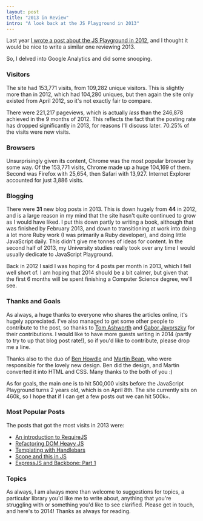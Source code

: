 ```yaml
---
layout: post
title: "2013 in Review"
intro: "A look back at the JS Playground in 2013"
---
```


Last year [I wrote a post about the JS Playground in 2012](/blog/2013/01/2012-in-review/), and I thought it would be nice to write a similar one reviewing 2013.

So, I delved into Google Analytics and did some snooping.

### Visitors

The site had 153,771 visits, from 109,282 unique visitors. This is slightly more than in 2012, which had 104,280 uniques, but then again the site only existed from April 2012, so it's not exactly fair to compare.

There were 221,217 pageviews, which is actually _less_ than the 246,878 achieved in the 9 months of 2012. This reflects the fact that the posting rate has dropped significantly in 2013, for reasons I'll discuss later. 70.25% of the visits were new visits.

### Browsers

Unsurprisingly given its content, Chrome was the most popular browser by some way. Of the 153,771 visits, Chrome made up a huge 104,169 of them. Second was Firefox with 25,654, then Safari with 13,927. Internet Explorer accounted for just 3,886 visits.

### Blogging

There were **31** new blog posts in 2013. This is down hugely from **44** in 2012, and is a large reason in my mind that the site hasn't quite continued to grow as I would have liked. I put this down partly to writing a book, although that was finished by February 2013, and down to transitioning at work into doing a lot more Ruby work (I was primarily a Ruby developer), and doing little JavaScript daily. This didn't give me tonnes of ideas for content. In the second half of 2013, my University studies really took over any time I would usually dedicate to JavaScript Playground.

Back in 2012 I said I was hoping for 4 posts per month in 2013, which I fell well short of. I am hoping that 2014 should be a bit calmer, but given that the first 6 months will be spent finishing a Computer Science degree, we'll see.

### Thanks and Goals

As always, a huge thanks to everyone who shares the articles online, it's hugely appreciated. I've also managed to get some other people to contribute to the post, so thanks to [Tom Ashworth](http://twitter.com/phuu) and [Gabor Javorszky](http://twitter.com/javorszky) for their contributions. I would like to have more guests writing in 2014 (partly to try to up that blog post rate!), so if you'd like to contribute, please drop me a line.

Thanks also to the duo of [Ben Howdle](http://twitter.com/benhowdle) and [Martin Bean](http://twitter.com/martinbean), who were responsible for the lovely new design. Ben did the design, and Martin converted it into HTML and CSS. Many thanks to the both of you :)

As for goals, the main one is to hit 500,000 visits before the JavaScript Playground turns 2 years old, which is on April 8th. The site currently sits on 460k, so I hope that if I can get a few posts out we can hit 500k+.

### Most Popular Posts

The posts that got the most visits in 2013 were:

* [An introduction to RequireJS](/blog/2012/07/requirejs-amd-tutorial-introduction/)
* [Refactoring DOM Heavy JS](/blog/2013/06/refactoring-js/)
* [Templating with Handlebars](/blog/2012/05/javascript-templating-handlebars-tutorial/)
* [Scope and this in JS](/blog/2012/04/javascript-variable-scope-this/)
* [ExpressJS and Backbone: Part 1](/blog/2013/02/express-backbone-application-part1/)

### Topics

As always, I am always more than welcome to suggestions for topics, a particular library you'd like me to write about, anything that you're struggling with or something you'd like to see clarified. Please get in touch, and here's to 2014! Thanks as always for reading.
